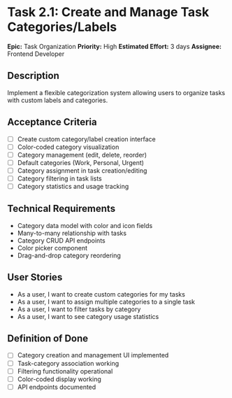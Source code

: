 # Task 2.1: Create and Manage Task Categories/Labels

**Epic:** Task Organization
**Priority:** High
**Estimated Effort:** 3 days
**Assignee:** Frontend Developer

## Description
Implement a flexible categorization system allowing users to organize tasks with custom labels and categories.

## Acceptance Criteria
- [ ] Create custom category/label creation interface
- [ ] Color-coded category visualization
- [ ] Category management (edit, delete, reorder)
- [ ] Default categories (Work, Personal, Urgent)
- [ ] Category assignment in task creation/editing
- [ ] Category filtering in task lists
- [ ] Category statistics and usage tracking

## Technical Requirements
- Category data model with color and icon fields
- Many-to-many relationship with tasks
- Category CRUD API endpoints
- Color picker component
- Drag-and-drop category reordering

## User Stories
- As a user, I want to create custom categories for my tasks
- As a user, I want to assign multiple categories to a single task
- As a user, I want to filter tasks by category
- As a user, I want to see category usage statistics

## Definition of Done
- [ ] Category creation and management UI implemented
- [ ] Task-category association working
- [ ] Filtering functionality operational
- [ ] Color-coded display working
- [ ] API endpoints documented